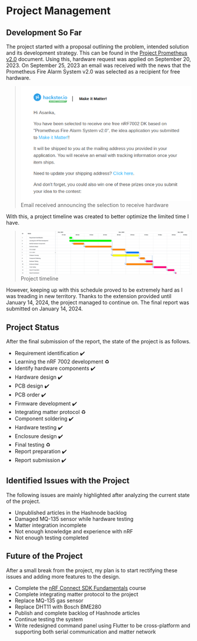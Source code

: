 # Project Management
## Development So Far
The project started with a proposal outlining the problem, intended solution and its development strategy. This can be found in the [Project Prometheus v2.0](./Project_Prometheus_v2.0.md) document. Using this, hardware request was applied on September 20, 2023. On September 25, 2023 an email was received with the news that the Prometheus Fire Alarm System v2.0 was selected as a recipient for free hardware.

> ![Email received announcing the selection to receive hardware](./Figures/Hardware_Giveaway_Email.png)
> Email received announcing the selection to receive hardware

With this, a project timeline was created to better optimize the limited time I have. 

> ![Project timeline](./Figures/Online_Gantt_20231007.png)
> Project timeline

However, keeping up with this schedule proved to be extremely hard as I was treading in new territory. Thanks to the extension provided until January 14, 2024, the project managed to continue on. The final report was submitted on January 14, 2024.

## Project Status
After the final submission of the report, the state of the project is as follows.

- Requirement identification ✔️
- Learning the nRF 7002 development ♻️
- Identify hardware components ✔️
- Hardware design ✔️
- PCB design ✔️
- PCB order ✔️
- Firmware development ✔️
- Integrating matter protocol ♻️
- Component soldering ✔️
- Hardware testing ✔️
- Enclosure design ✔️
- Final testing  ♻️
- Report preparation ✔️
- Report submission ✔️

## Identified Issues with the Project
The following issues are mainly highlighted after analyzing the current state of the project.

- Unpublished articles in the Hashnode backlog
- Damaged MQ-135 sensor while hardware testing
- Matter integration incomplete
- Not enough knowledge and experience with nRF
- Not enough testing completed

## Future of the Project
After a small break from the project, my plan is to start rectifying these issues and adding more features to the design.

- Complete the [nRF Connect SDK Fundamentals](https://academy.nordicsemi.com/courses/nrf-connect-sdk-fundamentals/) course
- Complete integrating matter protocol to the project
- Replace MQ-135 gas sensor
- Replace DHT11 with Bosch BME280
- Publish and complete backlog of Hashnode articles
- Continue testing the system
- Write redesigned command panel using Flutter to be cross-platform and supporting both serial communication and matter network